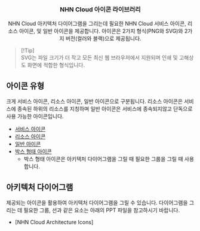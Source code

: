 <h3 align="center">NHN Cloud 아이콘 라이브러리</h3>
<p align="center">
NHN Cloud 아키텍처 다이어그램을 그리는데 필요한 NHN Cloud 서비스 아이콘, 리소스 아이콘, 및 일반 아이콘을 제공합니다. 
아이콘은 2가지 형식(PNG와 SVG)와 2가지 버전(컬러와 블랙)으로 제공됩니다.
</p>

> [!Tip]\
> SVG는 파일 크기가 더 작고 모든 최신 웹 브라우저에서 지원되며 인쇄 및 고해상도 화면에 적합한 형식입니다.

## 아이콘 유형

크게 서비스 아이콘, 리소스 아이콘, 일반 아이콘으로 구분됩니다. 리소스 아이콘은 서비스에 종속된 하위의 리소스를 지칭하며 일반 아이콘은 서비스에 종속되지않고 단독으로 사용 가능한 아이콘입니다.

* [서비스 아이콘](service_icons/service_icons.md)
* [리소스 아이콘](service_icons/resource_icons.md)
* [일반 아이콘](general_icons/general_icons.md)
* [박스 형태 아이콘](box_type/box_type.md)
    * 박스 형태 아이콘은 아키텍처 다이어그램을 그릴 때 필요한 그룹을 그릴 때 사용합니다.

## 아키텍처 다이어그램

제공되는 아이콘을 활용하여 아키텍처 다이어그램을 그릴 수 있습니다. 다이어그램을 그리는 데 필요한 그룹, 선과 같은 요소는 아래의 PPT 파일을 참고하시기 바랍니다.
* [NHN Cloud Architecture Icons]

  
